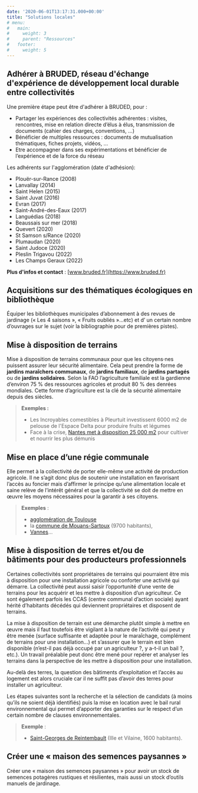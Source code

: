 ```yaml
---
date: '2020-06-01T13:17:31.000+00:00'
title: "Solutions locales"
# menu:
#   main:
#     weight: 3
#     parent: "Ressources"
#   footer:
#     weight: 5
---
```


## Adhérer à BRUDED, réseau d'échange d'expérience de développement local durable entre collectivités

Une première étape peut être d'adhérer à BRUDED, pour :
- Partager les expériences des collectivités adhérentes : visites, rencontres, mise en relation directe d’élus à élus, transmission de documents (cahier des charges, conventions, …)
- Bénéficier de multiples ressources : documents de mutualisation thématiques, fiches projets, vidéos, …
- Etre accompagner dans ses expérimentations et bénéficier de l’expérience et de la force du réseau

Les adhérents sur l'agglomération (date d'adhésion):

- Plouër-sur-Rance (2008)
- Lanvallay (2014)
- Saint Helen (2015)
- Saint Juvat (2016)
- Evran (2017)
- Saint-André-des-Eaux (2017)
- Languédias (2018)
- Beaussais sur mer (2018)
- Quevert (2020)
- St Samson s/Rance (2020)
- Plumaudan (2020)
- Saint Judoce (2020)
- Pleslin Trigavou (2022)
- Les Champs Geraux (2022)


**Plus d'infos et contact** : [www.bruded.fr](https://www.bruded.fr)

## Acquisitions sur des thématiques écologiques en bibliothèque

Équiper les bibliothèques municipales d’abonnement à des revues de jardinage (« Les 4 saisons », « Fruits oubliés »...etc) et d’ un certain nombre d’ouvrages sur le sujet (voir la bibliographie pour de premières pistes).

## Mise à disposition de terrains

Mise à disposition de terrains communaux pour que les citoyens·nes puissent assurer leur sécurité alimentaire. Cela peut prendre la forme de **jardins maraîchers communaux**, de **jardins familiaux**, de **jardins partagés** ou de **jardins solidaires**. Selon la FAO l’agriculture familiale est la gardienne d’environ 75 % des ressources agricoles et produit 80 % des denrées mondiales. Cette forme d’agriculture est la clé de la sécurité alimentaire depuis des siècles.

> **Exemples :**
> - Les Incroyables comestibles à Pleurtuit investissent 6000 m2 de pelouse de l'Espace Delta pour produire fruits et légumes
> - Face à la crise, [Nantes met à disposition 25 000 m2](https://www.ouest-france.fr/sante/virus/coronavirus/confinement/quand-nantes-devient-un-potager-geant-6869962) pour cultiver et nourrir les plus démunis


## Mise en place d’une régie communale

Elle permet à la collectivité de porter elle-même une activité de production agricole. Il ne s’agit donc plus de soutenir une installation en favorisant l’accès au foncier mais d’affirmer le principe qu’une alimentation locale et saine relève de l’intérêt général et que la collectivité se doit de mettre en œuvre les moyens nécessaires pour la garantir à ses citoyens.

> **Exemples** :
> - [agglomération de Toulouse](https://www.banquedesterritoires.fr/toulouse-convertit-sa-regie-agricole-au-bio)
> - la [commune de Mouans-Sartoux](https://www.youtube.com/watch?v=6qYLDTNBDDk) (9700 habitants),
> - [Vannes](https://www.ouest-france.fr/bretagne/vannes-56000/la-ville-de-vannes-cree-sa-regie-de-maraichage-et-c-est-bio-6289875)...

## Mise à disposition de terres et/ou de bâtiments pour des producteurs professionnels

Certaines collectivités sont propriétaires de terrains qui pourraient être mis à disposition pour une installation agricole ou conforter une activité qui démarre. La collectivité peut aussi saisir l’opportunité d’une vente de terrains pour les acquérir et les mettre à disposition d’un agriculteur. Ce sont également parfois les CCAS (centre communal d’action sociale) ayant hérité d’habitants décédés qui deviennent propriétaires et disposent de terrains.

La mise à disposition de terrain est une démarche plutôt simple à mettre en œuvre mais il faut toutefois être vigilant à la nature de l’activité qui peut y être menée (surface suffisante et adaptée pour le maraîchage, complément de terrains pour une installation...) et s’assurer que le terrain est bien disponible (n’est-il pas déjà occupé par un agriculteur ?, y a-t-il un bail ?, etc.).
Un travail préalable peut donc être mené pour repérer et analyser les terrains dans la perspective de les mettre à disposition pour une installation.

Au-delà des terres, la question des bâtiments d’exploitation et l’accès au logement est alors cruciale car il ne suffit pas d’avoir des terres pour installer un agriculteur.


Les étapes suivantes sont la recherche et la sélection de candidats (à moins qu’ils ne soient déjà identifiés) puis la mise en location avec le bail rural environnemental qui permet d’apporter des garanties sur le respect d’un certain nombre de clauses environnementales.


> **Exemple** :
> - [Saint-Georges de Reintembault](https://www.bruded.fr/projet/aide-a-linstallation-dun-maraicher-bio-a-saint-georges-de-reintembault/) (Ille et Vilaine, 1600 habitants).


## Créer une « maison des semences paysannes »

Créer une « maison des semences paysannes » pour avoir un stock de semences potagères rustiques et résilientes, mais aussi un stock d’outils manuels de jardinage.